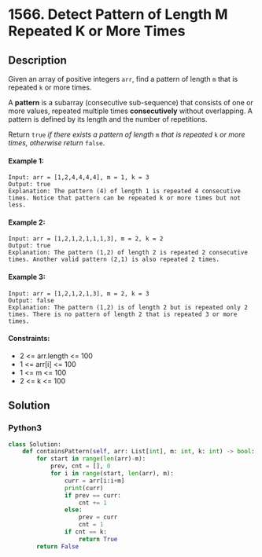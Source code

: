 # 1566. Detect Pattern of Length M Repeated K or More Times


## Description
Given an array of positive integers `arr`, find a pattern of length `m` that is repeated `k` or more times.

A **pattern** is a subarray (consecutive sub-sequence) that consists of one or more values, repeated multiple times **consecutively** without overlapping. A pattern is defined by its length and the number of repetitions.

Return `true` *if there exists a pattern of length* `m` *that is repeated* `k` *or more times, otherwise return* `false`.

#### Example 1:
```
Input: arr = [1,2,4,4,4,4], m = 1, k = 3
Output: true
Explanation: The pattern (4) of length 1 is repeated 4 consecutive times. Notice that pattern can be repeated k or more times but not less.
```

#### Example 2:
```
Input: arr = [1,2,1,2,1,1,1,3], m = 2, k = 2
Output: true
Explanation: The pattern (1,2) of length 2 is repeated 2 consecutive times. Another valid pattern (2,1) is also repeated 2 times.
```

#### Example 3:
```
Input: arr = [1,2,1,2,1,3], m = 2, k = 3
Output: false
Explanation: The pattern (1,2) is of length 2 but is repeated only 2 times. There is no pattern of length 2 that is repeated 3 or more times.
```

#### Constraints:
- 2 <= arr.length <= 100
- 1 <= arr[i] <= 100
- 1 <= m <= 100
- 2 <= k <= 100


## Solution

### Python3
```python
class Solution:
    def containsPattern(self, arr: List[int], m: int, k: int) -> bool:
        for start in range(len(arr)-m):
            prev, cnt = [], 0
            for i in range(start, len(arr), m):
                curr = arr[i:i+m]
                print(curr)
                if prev == curr:
                    cnt += 1
                else:
                    prev = curr
                    cnt = 1
                if cnt == k:
                    return True
        return False
```
